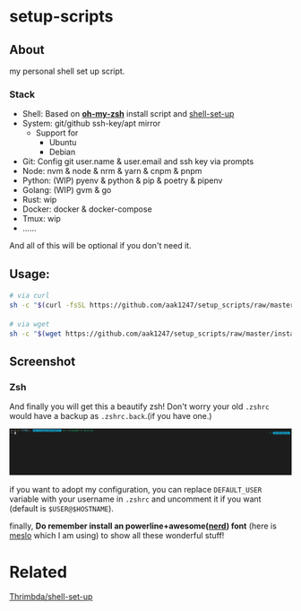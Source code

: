 # setup-scripts


## About 
my personal shell set up script.

### Stack

- Shell: Based on **[oh-my-zsh](https://ohmyz.sh/)** install script and [shell-set-up](https://github.com/Thrimbda/shell-set-up)
- System: git/github ssh-key/apt mirror
  - Support for 
    - Ubuntu
    - Debian
- Git: Config git user.name & user.email and ssh key via prompts
- Node: nvm & node & nrm & yarn & cnpm & pnpm
- Python: (WIP) pyenv & python & pip & poetry & pipenv
- Golang: (WIP) gvm & go
- Rust: wip
- Docker: docker & docker-compose
- Tmux: wip
- ......

And all of this will be optional if you don't need it.

## Usage:

```bash
# via curl
sh -c "$(curl -fsSL https://github.com/aak1247/setup_scripts/raw/master/install.sh)"

# via wget
sh -c "$(wget https://github.com/aak1247/setup_scripts/raw/master/install.sh -O -)"
```

## Screenshot
### Zsh
And finally you will get this a beautify zsh! Don't worry your old `.zshrc` would have a backup as `.zshrc.back`.(if you have one.)

![screen-shot](./screenshot/zsh.png)

if you want to adopt my configuration, you can replace `DEFAULT_USER` variable with your username in `.zshrc` and uncomment it if you want (default is `$USER@$HOSTNAME`).

finally, **Do remember install an powerline+awesome([nerd](https://github.com/ryanoasis/nerd-fonts)) font** (here is [meslo](https://github.com/aak1247/setup-scripts/raw/master/font/Meslo%20LG%20M%20Regular%20Nerd%20Font%20Complete.otf) which I am using) to show all these wonderful stuff!

# Related 

[Thrimbda/shell-set-up](https://github.com/Thrimbda/shell-set-up)